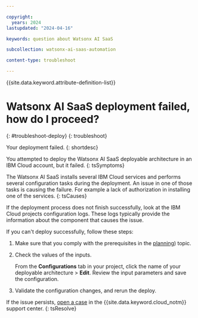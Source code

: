 ```yaml
---

copyright:
  years: 2024
lastupdated: "2024-04-16"

keywords: question about Watsonx AI SaaS

subcollection: watsonx-ai-saas-automation

content-type: troubleshoot

---
```


<!-- keywords values above are place holders. Actual values should be pulled from the Troubleshooting questions or error message to which the issue relates. Only use a messageID if the troubleshooting topic is about an issue encountered from an error message that has an ID.  -->

{{site.data.keyword.attribute-definition-list}}

<!-- You must add the troubleshoot content type in your attribute definitions AND on a new line under each troubleshooting topic H1 ID. This will ensure that the troubleshooting entry is pulled into other locations, like chatbots. Use the support attribute definition for reuse in the support center. For more information, see  https://test.cloud.ibm.com/docs/writing?topic=writing-support-center#support-center-troubleshoot-->

<!-- Remember that this is the individual topic template for each troubleshooting entry that belongs in a troubleshooting topic group in the Help left nav group. For more information, see the guidance page: https://test.cloud.ibm.com/docs/writing?topic=writing-troubleshooting-topics-->

# Watsonx AI SaaS deployment failed, how do I proceed?
{: #troubleshoot-deploy}
{: troubleshoot}

Your deployment failed.
{: shortdesc}

You attempted to deploy the Watsonx AI SaaS deployable architecture in an IBM Cloud account, but it failed.
{: tsSymptoms}

The Watsonx AI SaaS installs several IBM Cloud services and performs several configuration tasks during the deployment.
An issue in one of those tasks is causing the failure. For example a lack of authorization in installing one of the services.
{: tsCauses}

If the deployment process does not finish successfully, look at the IBM Cloud projects configuration logs.
These logs typically provide the information about the component that causes the issue.

If you can't deploy successfully, follow these steps:

1.  Make sure that you comply with the prerequisites in the [planning](/docs/watsonx-ai-saas-automation?topic=watsonx-ai-saas-automation-planning)) topic.
2.  Check the values of the inputs.

    From the **Configurations** tab in your project, click the name of your deployable architecture > **Edit**. Review the input parameters and
    save the configuration.
3.  Validate the configuration changes, and rerun the deploy.

If the issue persists, [open a case](/docs/watsonx-ai-saas-automation?topic=watsonx-ai-saas-automation-help-and-support) in the {{site.data.keyword.cloud_notm}} support center.
{: tsResolve}
